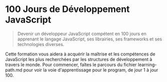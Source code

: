 # 100 Jours de Développement JavaScript

> Devenir un développeur JavaScript compétent en 100 jours en apprenant le langage JavaScript, ses librairies, ses frameworks et ses technologies diverses. 

Cette formation vous aidera à acquérir la maîtrise et les compétences de JavaScript les plus recherchées par les structures de développement à travers le monde. Pour commencer, faîtes le parcours du fichier learning-path.md pour voir la voie d'apprentissage pour le program, de jour 1 à jour 100.